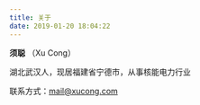 ```yaml
---
title: 关于
date: 2019-01-20 18:04:22
---
```


**须聪** （Xu Cong）

湖北武汉人，现居福建省宁德市，从事核能电力行业

联系方式：mail@xucong.com
